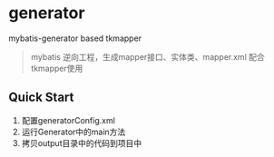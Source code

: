 # generator
mybatis-generator based tkmapper
> mybatis 逆向工程，生成mapper接口、实体类、mapper.xml 配合tkmapper使用


## Quick Start
1. 配置generatorConfig.xml
2. 运行Generator中的main方法
3. 拷贝output目录中的代码到项目中


